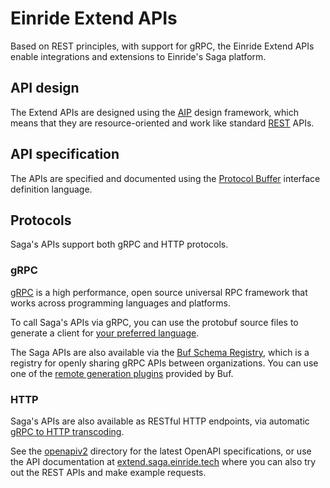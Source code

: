 Einride Extend APIs
===================

Based on REST principles, with support for gRPC, the Einride Extend APIs enable integrations and extensions to Einride's Saga platform.

API design
----------

The Extend APIs are designed using the [AIP](https://aip.dev) design framework, which means that they are resource-oriented and work like standard [REST](https://en.wikipedia.org/wiki/Representational_state_transfer) APIs.

API specification
-----------------

The APIs are specified and documented using the [Protocol Buffer](https://developers.google.com/protocol-buffers/docs/proto3) interface definition language.

Protocols
---------

Saga's APIs support both gRPC and HTTP protocols.

### gRPC

[gRPC](https://grpc.io) is a high performance, open source universal RPC framework that works across programming languages and platforms.

To call Saga's APIs via gRPC, you can use the protobuf source files to generate a client for [your preferred language](https://grpc.io/docs/languages).

The Saga APIs are also available via the [Buf Schema Registry](buf.build/einride/saga), which is a registry for openly sharing gRPC APIs between organizations. You can use one of the [remote generation plugins](https://docs.buf.build/tour/use-remote-generation) provided by Buf.

### HTTP

Saga's APIs are also available as RESTful HTTP endpoints, via automatic [gRPC to HTTP transcoding](https://google.aip.dev/127).

See the [openapiv2](https://github.com/einride/extend/openapiv2) directory for the latest OpenAPI specifications, or use the API documentation at [extend.saga.einride.tech](https://extend.saga.einride.tech) where you can also try out the REST APIs and make example requests.
